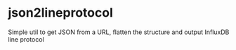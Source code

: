 # json2lineprotocol
Simple util to get JSON from a URL, flatten the structure and output InfluxDB line protocol
